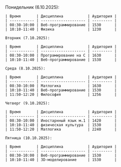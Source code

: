 Понидельник (6.10.2025):
    
    | Время       | Дисциплина           | Аудитория |
    | ----------- | -------------------- | --------- |
    | 08:30-10:00 | Веб-программирование | 1530      |
    | 10:10-11:40 | Физика               | 1230      |
    
    Вторник (7.10.2025):
    
    | Время       | Дисциплина           | Аудитория |
    | ----------- | -------------------- | --------- |
    | 08:30-10:00 | Програмирование на C | 1630      |
    | 10:10-11:40 | Веб-программирование | 1530      |
    
    Среда (8.10.2025):
    
    | Время       | Дисциплина           | Аудитория |
    | ----------- | -------------------- | --------- |
    | 08:30-10:00 | Матлогика            | 1630      |
    | 10:10-11:40 | Веб-программирование | 1530      |
    | 11:50-12:20 | Философия            | 1256      |

    Четверг (9.10.2025):
    
    | Время       | Дисциплина           | Аудитория |
    | ----------- | -------------------- | --------- |
    | 08:30-10:00 | Иностарнный язык м.1 | 1420      |
    | 10:10-11:40 | физическая культура  | 1530      |
    | 11:50-12:20 | Матлогика            | 2240      |

    Пятница (10.10.2025):
    
    | Время       | Дисциплина           | Аудитория |
    | ----------- | -------------------- | --------- |
    | 08:30-10:00 | Веб-программирование | 1530      |
    | 10:10-11:40 | 3D-моделирование     | 1530      |